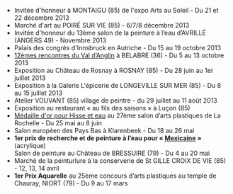 * Invitée d'honneur à MONTAIGU (85) de l'expo Arts au Soleil - Du 21 et 22 décembre 2013
* Marché d'art au POIRÉ SUR VIE (85) - 6/7/8 décembre 2013
* Invitée d'honneur du 13ème salon de la peinture à l’eau d’AVRILLÉ (ANGERS 49) - Novembre 2013
* Palais des congrès d'Innsbruck en Autriche - Du 15 au 19 octobre 2013
* [12èmes rencontres du Val d’Anglin](http://www.rencontres-artistiques-val-anglin.fr) à BELABRE (36) - Du 5 au 13 octobre 2013
* Exposition au Château de Rosnay à ROSNAY (85) - Du 28 juin au 1er juillet 2013
* Exposition à la Galerie L'épicerie de LONGEVILLE SUR MER (85) - Du 8 au 15 juillet 2013
* Atelier VOUVANT (85) village de peintre - du 29 juillet au 11 août 2013
* Exposition au restaurant « au fils des saisons » à Luçon (85)
* [Médaille d'or pour Hisse et eau][2] au 27ème salon d’arts plastiques de La Rochelle - Du 25 mai au 8 juin
* Salon européen des Pays Bas à Klarenbeek - Du 18 au 26 mai
* **1er prix de recherche et de peinture à l’eau pour « [Mexicaine][1] »** (acrylique)<br>Salon de peinture au Château de BRESSUIRE (79) - Du 4 au 20 mai
* Marché de la peinturlure à la conserverie de St GILLE CROIX DE VIE (85) - 12, 13, 14 avril
* **1er Prix Aquarelle** au 25ème concours d’arts plastiques au temple de Chauray, NIORT (79) - Du 9 au 17 mars

[1]: {{site.root}}/encre-acrylique/2012/mexicaine
[2]: {{site.root}}/aquarelle/2011/hisse-et-eau
